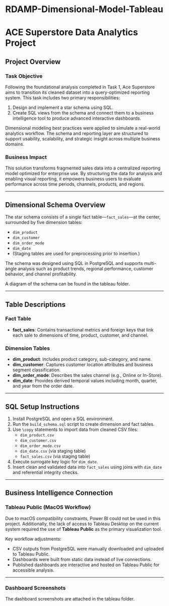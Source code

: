 # RDAMP-Dimensional-Model-Tableau
# ACE Superstore Data Analytics Project

## Project Overview

### Task Objective

Following the foundational analysis completed in Task 1, Ace Superstore aims to transition its cleaned dataset into a query-optimized reporting system. This task includes two primary responsibilities:

1. Design and implement a star schema using SQL.
2. Create SQL views from the schema and connect them to a business intelligence tool to produce advanced interactive dashboards.

Dimensional modeling best practices were applied to simulate a real-world analytics workflow. The schema and reporting layer are structured to support usability, scalability, and strategic insight across multiple business domains.

### Business Impact

This solution transforms fragmented sales data into a centralized reporting model optimized for enterprise use. By structuring the data for analysis and enabling visual reporting, it empowers business users to evaluate performance across time periods, channels, products, and regions.

---

## Dimensional Schema Overview

The star schema consists of a single fact table—`fact_sales`—at the center, surrounded by five dimension tables:

- `dim_product`
- `dim_customer`
- `dim_order_mode`
- `dim_date`
- (Staging tables are used for preprocessing prior to insertion.)

The schema was designed using SQL in PostgreSQL and supports multi-angle analysis such as product trends, regional performance, customer behavior, and channel profitability.

A diagram of the schema can be found in the tableau folder.

---

## Table Descriptions

### Fact Table

- **fact_sales**: Contains transactional metrics and foreign keys that link each sale to dimensions of time, product, customer, and channel.

### Dimension Tables

- **dim_product**: Includes product category, sub-category, and name.
- **dim_customer**: Captures customer location attributes and business segment classification.
- **dim_order_mode**: Describes the sales channel (e.g., Online or In-Store).
- **dim_date**: Provides derived temporal values including month, quarter, and year from the order date.

---

## SQL Setup Instructions

1. Install PostgreSQL and open a SQL environment.
2. Run the `build_schema.sql` script to create dimension and fact tables.
3. Use `\copy` statements to import data from cleaned CSV files:
   - `dim_product.csv`
   - `dim_customer.csv`
   - `dim_order_mode.csv`
   - `dim_date.csv` (via staging table)
   - `fact_sales.csv` (via staging table)
4. Execute surrogate key logic for `dim_date`.
5. Insert clean and validated data into `fact_sales` using joins with `dim_date` and referential integrity checks.

---

## Business Intelligence Connection

### Tableau Public (MacOS Workflow)

Due to macOS compatibility constraints, Power BI could not be used in this project. Additionally, the lack of access to Tableau Desktop on the current system required the use of **Tableau Public** as the primary visualization tool.

Key workflow adjustments:

- CSV outputs from PostgreSQL were manually downloaded and uploaded to Tableau Public.
- Dashboards were built from static data instead of live connections.
- Published dashboards are interactive and hosted on Tableau Public for accessible analysis.

---

### Dashboard Screenshots

The dashboard screenshots are attached in the tableau folder.

